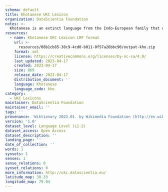 ```yaml
---
schema: default
title: Khotanese UKC Lexicon
organization: DataScientia Foundation
notes: >-
  Khotanese is an extinct language from the Indo-European family that used to be spoken in Eurasia. The UKC Lexicon of Khotanese is represented as a lexico-semantic network. It consists of words, word senses, synsets, as well as sense-level and synset-level relationships
resources:
  - name: Khotanese UKC Lexicon LMF format
    url: >-
      resources/08b1cb85-38c9-4cd0-b011-0f57a26bbc90/output-kho.zip
    format: xml
    license: https://creativecommons.org/licenses/by-nc-sa/4.0/
    last_updated: 2023-04-17
    created: 2023-04-17
    size: 869
    release_date: 2023-04-17
    distribution_document: ''
    language: Khotanese
    language_code: kho
category:
  - UKC Lexicons
maintainer: DataScientia Foundation
maintainer_email: ''
tags: ''
provenance: 'Wiktionary 2022.01. by Wikimedia Foundation (http://en.wiktionary.org); Princeton WordNet 2.1 by Princeton University (https://wordnet.princeton.edu)'
version: '1.0'
dataset_level: Language Level (L1-2)
dataset_access: Open Access
dataset_description: ''
landing_page: ''
date_of_collection: ''
words: 1
synsets: 1
senses: 1
sense_relations: 0
synset_relations: 0
more_information: http://ukc.datascientia.eu/
latitude_map: 38.33
longitude_map: 79.04
---
```

